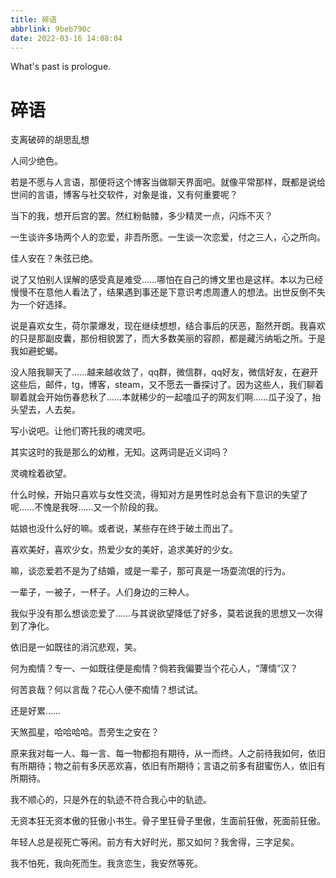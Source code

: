 ```yaml
---
title: 碎语
abbrlink: 9beb790c
date: 2022-03-16 14:08:04
---
```


What's past is prologue.

<!--more-->



# 碎语

支离破碎的胡思乱想



人间少绝色。

若是不愿与人言语，那便将这个博客当做聊天界面吧。就像平常那样，既都是说给世间的言语，博客与社交软件，对象是谁，又有何重要呢？

当下的我，想开后宫的罢。然红粉骷髅，多少精灵一点，闪烁不灭？

一生谈许多场两个人的恋爱，非吾所愿。一生谈一次恋爱，付之三人，心之所向。

佳人安在？朱弦已绝。

说了又怕别人误解的感受真是难受……哪怕在自己的博文里也是这样。本以为已经慢慢不在意他人看法了，结果遇到事还是下意识考虑周遭人的想法。出世反倒不失为一个好选择。

说是喜欢女生，荷尔蒙爆发，现在继续想想，结合事后的厌恶，豁然开朗。我喜欢的只是那副皮囊，那份相貌罢了，而大多数美丽的容颜，都是藏污纳垢之所。于是我如避蛇蝎。

没人陪我聊天了……越来越收敛了，qq群，微信群，qq好友，微信好友，在避开这些后，邮件，tg，博客，steam，又不愿去一番探讨了。因为这些人，我们聊着聊着就会开始伤春悲秋了……本就稀少的一起嗑瓜子的网友们啊……瓜子没了，抬头望去，人去矣。

写小说吧。让他们寄托我的魂灵吧。

其实这时的我是那么的幼稚，无知。这两词是近义词吗？

灵魂栓着欲望。

什么时候，开始只喜欢与女性交流，得知对方是男性时总会有下意识的失望了呢……不愧是我呀……又一个阶段的我。

姑娘也没什么好的嘛。或者说，某些存在终于破土而出了。

喜欢美好，喜欢少女，热爱少女的美好，追求美好的少女。

嘛，谈恋爱若不是为了结婚，或是一辈子，那可真是一场耍流氓的行为。

一辈子，一被子，一杯子。人们身边的三种人。

我似乎没有那么想谈恋爱了……与其说欲望降低了好多，莫若说我的思想又一次得到了净化。

依旧是一如既往的消沉悲观，笑。

何为痴情？专一、一如既往便是痴情？倘若我偏要当个花心人，“薄情”汉？

何苦哀哉？何以言哉？花心人便不痴情？想试试。

还是好累……

天煞孤星，哈哈哈哈。吾旁生之安在？

原来我对每一人、每一言、每一物都抱有期待，从一而终。人之前待我如何，依旧有所期待；物之前有多厌恶欢喜，依旧有所期待；言语之前多有甜蜜伤人，依旧有所期待。

我不顺心的，只是外在的轨迹不符合我心中的轨迹。

无资本狂无资本傲的狂傲小书生。骨子里狂骨子里傲，生面前狂傲，死面前狂傲。

年轻人总是视死亡等闲。前方有大好时光，那又如何？我舍得，三字足矣。

我不怕死，我向死而生。我贪恋生，我安然等死。
